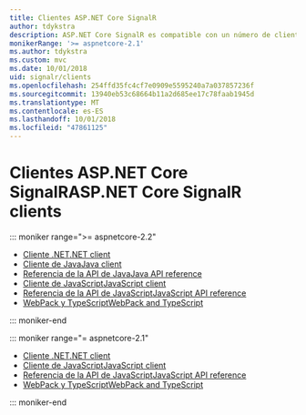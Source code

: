 ```yaml
---
title: Clientes ASP.NET Core SignalR
author: tdykstra
description: ASP.NET Core SignalR es compatible con un número de clientes diferentes.
monikerRange: '>= aspnetcore-2.1'
ms.author: tdykstra
ms.custom: mvc
ms.date: 10/01/2018
uid: signalr/clients
ms.openlocfilehash: 254ffd35fc4cf7e0909e5595240a7a037857236f
ms.sourcegitcommit: 13940eb53c68664b11a2d685ee17c78faab1945d
ms.translationtype: MT
ms.contentlocale: es-ES
ms.lasthandoff: 10/01/2018
ms.locfileid: "47861125"
---
```

# <a name="aspnet-core-signalr-clients"></a><span data-ttu-id="e222a-103">Clientes ASP.NET Core SignalR</span><span class="sxs-lookup"><span data-stu-id="e222a-103">ASP.NET Core SignalR clients</span></span>

::: moniker range=">= aspnetcore-2.2"

* [<span data-ttu-id="e222a-104">Cliente .NET</span><span class="sxs-lookup"><span data-stu-id="e222a-104">.NET client</span></span>](xref:signalr/dotnet-client)
* [<span data-ttu-id="e222a-105">Cliente de Java</span><span class="sxs-lookup"><span data-stu-id="e222a-105">Java client</span></span>](xref:signalr/java-client)
* [<span data-ttu-id="e222a-106">Referencia de la API de Java</span><span class="sxs-lookup"><span data-stu-id="e222a-106">Java API reference</span></span>](/java/api/com.microsoft.aspnet.signalr?view=aspnet-signalr-java)
* [<span data-ttu-id="e222a-107">Cliente de JavaScript</span><span class="sxs-lookup"><span data-stu-id="e222a-107">JavaScript client</span></span>](xref:signalr/javascript-client)
* [<span data-ttu-id="e222a-108">Referencia de la API de JavaScript</span><span class="sxs-lookup"><span data-stu-id="e222a-108">JavaScript API reference</span></span>](/javascript/api/?view=signalr-js-latest)
* [<span data-ttu-id="e222a-109">WebPack y TypeScript</span><span class="sxs-lookup"><span data-stu-id="e222a-109">WebPack and TypeScript</span></span>](xref:tutorials/signalr-typescript-webpack)

::: moniker-end

::: moniker range="= aspnetcore-2.1"

* [<span data-ttu-id="e222a-110">Cliente .NET</span><span class="sxs-lookup"><span data-stu-id="e222a-110">.NET client</span></span>](xref:signalr/dotnet-client)
* [<span data-ttu-id="e222a-111">Cliente de JavaScript</span><span class="sxs-lookup"><span data-stu-id="e222a-111">JavaScript client</span></span>](xref:signalr/javascript-client)
* [<span data-ttu-id="e222a-112">Referencia de la API de JavaScript</span><span class="sxs-lookup"><span data-stu-id="e222a-112">JavaScript API reference</span></span>](/javascript/api/?view=signalr-js-latest)
* [<span data-ttu-id="e222a-113">WebPack y TypeScript</span><span class="sxs-lookup"><span data-stu-id="e222a-113">WebPack and TypeScript</span></span>](xref:tutorials/signalr-typescript-webpack)

::: moniker-end
